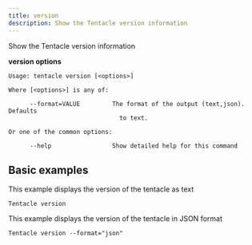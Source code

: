 ```yaml
---
title: version
description: Show the Tentacle version information
---
```


Show the Tentacle version information

**version options**

```text
Usage: tentacle version [<options>]

Where [<options>] is any of:

      --format=VALUE         The format of the output (text,json). Defaults
                               to text.

Or one of the common options:

      --help                 Show detailed help for this command
```

## Basic examples
This example displays the version of the tentacle as text
```
Tentacle version
```

This example displays the version of the tentacle in JSON format
```
Tentacle version --format="json"
```